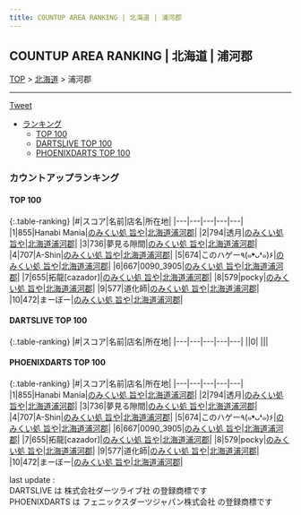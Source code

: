 ```yaml
---
title: COUNTUP AREA RANKING | 北海道 | 浦河郡
---
```

## COUNTUP AREA RANKING | 北海道 | 浦河郡

[TOP](/darts/rank/) > [北海道](/darts/rank/北海道/) > 浦河郡

___

<a href="https://twitter.com/share?ref_src=twsrc%5Etfw" data-text="COUNTUP AREA RANKING | 北海道浦河郡" class="twitter-share-button" data-hashtags="DARTSLIVE,PHOENIXDARTS,darts,ダーツ" data-show-count="false">Tweet</a>

* [ランキング](#カウントアップランキング)
    * [TOP 100](#top-100)
    * [DARTSLIVE TOP 100](#dartslive-top-100)
    * [PHOENIXDARTS TOP 100](#phoenixdarts-top-100)

### カウントアップランキング

#### TOP 100



{:.table-ranking}
|#|スコア|名前|店名|所在地|
|---|---|---|---|---|
|1|855|<span class="rank-name-pd">Hanabi Mania</span>|<a href="https://vs.phoenixdarts.com/jp/shop/shopDetailInfo/s_7021?s_seq=7021">のみくい処 旨や</a>|<a href="/darts/rank/北海道/浦河郡">北海道浦河郡</a>|
|2|794|<span class="rank-name-pd">透月</span>|<a href="https://vs.phoenixdarts.com/jp/shop/shopDetailInfo/s_7021?s_seq=7021">のみくい処 旨や</a>|<a href="/darts/rank/北海道/浦河郡">北海道浦河郡</a>|
|3|736|<span class="rank-name-pd">夢見る隙間</span>|<a href="https://vs.phoenixdarts.com/jp/shop/shopDetailInfo/s_7021?s_seq=7021">のみくい処 旨や</a>|<a href="/darts/rank/北海道/浦河郡">北海道浦河郡</a>|
|4|707|<span class="rank-name-pd">A-Shin</span>|<a href="https://vs.phoenixdarts.com/jp/shop/shopDetailInfo/s_7021?s_seq=7021">のみくい処 旨や</a>|<a href="/darts/rank/北海道/浦河郡">北海道浦河郡</a>|
|5|674|<span class="rank-name-pd">このハゲー٩(๑❛ᴗ❛๑)۶</span>|<a href="https://vs.phoenixdarts.com/jp/shop/shopDetailInfo/s_7021?s_seq=7021">のみくい処 旨や</a>|<a href="/darts/rank/北海道/浦河郡">北海道浦河郡</a>|
|6|667|<span class="rank-name-pd">0090_3905</span>|<a href="https://vs.phoenixdarts.com/jp/shop/shopDetailInfo/s_7021?s_seq=7021">のみくい処 旨や</a>|<a href="/darts/rank/北海道/浦河郡">北海道浦河郡</a>|
|7|655|<span class="rank-name-pd">拓龍[cazador]</span>|<a href="https://vs.phoenixdarts.com/jp/shop/shopDetailInfo/s_7021?s_seq=7021">のみくい処 旨や</a>|<a href="/darts/rank/北海道/浦河郡">北海道浦河郡</a>|
|8|579|<span class="rank-name-pd">pocky</span>|<a href="https://vs.phoenixdarts.com/jp/shop/shopDetailInfo/s_7021?s_seq=7021">のみくい処 旨や</a>|<a href="/darts/rank/北海道/浦河郡">北海道浦河郡</a>|
|9|577|<span class="rank-name-pd">道化師</span>|<a href="https://vs.phoenixdarts.com/jp/shop/shopDetailInfo/s_7021?s_seq=7021">のみくい処 旨や</a>|<a href="/darts/rank/北海道/浦河郡">北海道浦河郡</a>|
|10|472|<span class="rank-name-pd">まーぼー</span>|<a href="https://vs.phoenixdarts.com/jp/shop/shopDetailInfo/s_7021?s_seq=7021">のみくい処 旨や</a>|<a href="/darts/rank/北海道/浦河郡">北海道浦河郡</a>|


#### DARTSLIVE TOP 100



{:.table-ranking}
|#|スコア|名前|店名|所在地|
|---|---|---|---|---|
||0|<span class="rank-name-dl"> </span>|<a href=""></a>|<a href="/darts/rank//"></a>|


#### PHOENIXDARTS TOP 100



{:.table-ranking}
|#|スコア|名前|店名|所在地|
|---|---|---|---|---|
|1|855|<span class="rank-name-pd">Hanabi Mania</span>|<a href="https://vs.phoenixdarts.com/jp/shop/shopDetailInfo/s_7021?s_seq=7021">のみくい処 旨や</a>|<a href="/darts/rank/北海道/浦河郡">北海道浦河郡</a>|
|2|794|<span class="rank-name-pd">透月</span>|<a href="https://vs.phoenixdarts.com/jp/shop/shopDetailInfo/s_7021?s_seq=7021">のみくい処 旨や</a>|<a href="/darts/rank/北海道/浦河郡">北海道浦河郡</a>|
|3|736|<span class="rank-name-pd">夢見る隙間</span>|<a href="https://vs.phoenixdarts.com/jp/shop/shopDetailInfo/s_7021?s_seq=7021">のみくい処 旨や</a>|<a href="/darts/rank/北海道/浦河郡">北海道浦河郡</a>|
|4|707|<span class="rank-name-pd">A-Shin</span>|<a href="https://vs.phoenixdarts.com/jp/shop/shopDetailInfo/s_7021?s_seq=7021">のみくい処 旨や</a>|<a href="/darts/rank/北海道/浦河郡">北海道浦河郡</a>|
|5|674|<span class="rank-name-pd">このハゲー٩(๑❛ᴗ❛๑)۶</span>|<a href="https://vs.phoenixdarts.com/jp/shop/shopDetailInfo/s_7021?s_seq=7021">のみくい処 旨や</a>|<a href="/darts/rank/北海道/浦河郡">北海道浦河郡</a>|
|6|667|<span class="rank-name-pd">0090_3905</span>|<a href="https://vs.phoenixdarts.com/jp/shop/shopDetailInfo/s_7021?s_seq=7021">のみくい処 旨や</a>|<a href="/darts/rank/北海道/浦河郡">北海道浦河郡</a>|
|7|655|<span class="rank-name-pd">拓龍[cazador]</span>|<a href="https://vs.phoenixdarts.com/jp/shop/shopDetailInfo/s_7021?s_seq=7021">のみくい処 旨や</a>|<a href="/darts/rank/北海道/浦河郡">北海道浦河郡</a>|
|8|579|<span class="rank-name-pd">pocky</span>|<a href="https://vs.phoenixdarts.com/jp/shop/shopDetailInfo/s_7021?s_seq=7021">のみくい処 旨や</a>|<a href="/darts/rank/北海道/浦河郡">北海道浦河郡</a>|
|9|577|<span class="rank-name-pd">道化師</span>|<a href="https://vs.phoenixdarts.com/jp/shop/shopDetailInfo/s_7021?s_seq=7021">のみくい処 旨や</a>|<a href="/darts/rank/北海道/浦河郡">北海道浦河郡</a>|
|10|472|<span class="rank-name-pd">まーぼー</span>|<a href="https://vs.phoenixdarts.com/jp/shop/shopDetailInfo/s_7021?s_seq=7021">のみくい処 旨や</a>|<a href="/darts/rank/北海道/浦河郡">北海道浦河郡</a>|


<div class="footer border-top border-gray-light mt-5 pt-3 text-right text-gray">
    last update : <span style="font-weight: italic" id="foot_last_modified"></span><br />
    DARTSLIVE は 株式会社ダーツライブ社 の登録商標です<br />
    PHOENIXDARTS は フェニックスダーツジャパン株式会社 の登録商標です<br />
</div>

<script src="https://cdnjs.cloudflare.com/ajax/libs/jquery.tablesorter/2.31.3/js/jquery.tablesorter.min.js" integrity="sha512-qzgd5cYSZcosqpzpn7zF2ZId8f/8CHmFKZ8j7mU4OUXTNRd5g+ZHBPsgKEwoqxCtdQvExE5LprwwPAgoicguNg==" crossorigin="anonymous" referrerpolicy="no-referrer"></script>
<link rel="stylesheet" href="https://cdnjs.cloudflare.com/ajax/libs/jquery.tablesorter/2.31.3/css/theme.default.min.css" integrity="sha512-wghhOJkjQX0Lh3NSWvNKeZ0ZpNn+SPVXX1Qyc9OCaogADktxrBiBdKGDoqVUOyhStvMBmJQ8ZdMHiR3wuEq8+w==" crossorigin="anonymous" referrerpolicy="no-referrer" />
<script>
$(function() {
    $(".table-ranking").tablesorter({sortList:[[0, 0]]});
    $("#foot_last_modified").text(formatDate(new Date(document.lastModified), 'yyyy-MM-dd HH:mm:ss'));
});
</script>

<script async src="https://platform.twitter.com/widgets.js" charset="utf-8"></script>